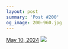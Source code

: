 ```yaml
---
layout: post
summary: 'Post #200'
og_image: 200-960.jpg
---
```


<p>
  <time>
    <a href="/200">May 10, 2024</a>
  </time>
  <a href="/200">
    <img src="{{ site.assets_url }}/200-480.jpg" srcset="{{ site.assets_url }}/200-240.jpg 240w, {{ site.assets_url }}/200-480.jpg 480w, {{ site.assets_url }}/200-720.jpg 720w, {{ site.assets_url }}/200-960.jpg 960w" sizes="(min-width: 700px) 50vw, calc(100vw - 2rem)" />
  </a>
</p>
